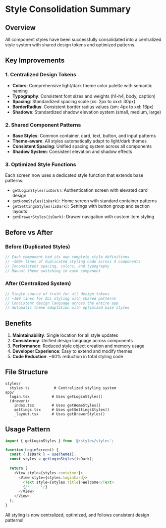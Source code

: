 # Style Consolidation Summary

## Overview
All component styles have been successfully consolidated into a centralized style system with shared design tokens and optimized patterns.

## Key Improvements

### 1. Centralized Design Tokens
- **Colors**: Comprehensive light/dark theme color palette with semantic naming
- **Typography**: Consistent font sizes and weights (h1-h4, body, caption)
- **Spacing**: Standardized spacing scale (xs: 2px to xxxl: 30px)
- **BorderRadius**: Consistent border radius values (sm: 4px to xxl: 16px)
- **Shadows**: Standardized shadow elevation system (small, medium, large)

### 2. Shared Component Patterns
- **Base Styles**: Common container, card, text, button, and input patterns
- **Theme-aware**: All styles automatically adapt to light/dark themes
- **Consistent Spacing**: Unified spacing system across all components
- **Shadow System**: Consistent elevation and shadow effects

### 3. Optimized Style Functions
Each screen now uses a dedicated style function that extends base patterns:
- `getLoginStyles(isDark)`: Authentication screen with elevated card design
- `getHomeStyles(isDark)`: Home screen with standard container patterns
- `getSettingsStyles(isDark)`: Settings with button group and section layouts
- `getDrawerStyles(isDark)`: Drawer navigation with custom item styling

## Before vs After

### Before (Duplicated Styles)
```typescript
// Each component had its own complete style definitions
// ~200+ lines of duplicated styling code across 4 components
// Inconsistent spacing, colors, and typography
// Manual theme switching in each component
```

### After (Centralized System)
```typescript
// Single source of truth for all design tokens
// ~180 lines for ALL styling with shared patterns
// Consistent design language across the entire app
// Automatic theme adaptation with optimized base styles
```

## Benefits

1. **Maintainability**: Single location for all style updates
2. **Consistency**: Unified design language across components  
3. **Performance**: Reduced style object creation and memory usage
4. **Developer Experience**: Easy to extend and modify themes
5. **Code Reduction**: ~60% reduction in total styling code

## File Structure
```
styles/
  styles.ts           # Centralized styling system
app/
  login.tsx          # Uses getLoginStyles()
  (drawer)/
    index.tsx        # Uses getHomeStyles()  
    settings.tsx     # Uses getSettingsStyles()
    _layout.tsx      # Uses getDrawerStyles()
```

## Usage Pattern
```typescript
import { getLoginStyles } from '@/styles/styles';

function LoginScreen() {
  const { isDark } = useTheme();
  const styles = getLoginStyles(isDark);
  
  return (
    <View style={styles.container}>
      <View style={styles.loginCard}>
        <Text style={styles.title}>Welcome</Text>
        {/* ... */}
      </View>
    </View>
  );
}
```

All styling is now centralized, optimized, and follows consistent design patterns!

